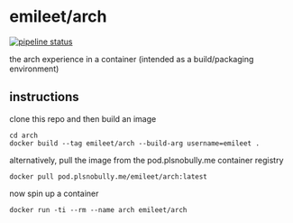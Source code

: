 # emileet/arch
[![pipeline status](https://git.plsnobully.me/emileet/arch/badges/master/pipeline.svg)](https://git.plsnobully.me/emileet/arch/-/commits/master)

the arch experience in a container (intended as a build/packaging environment)

## instructions

clone this repo and then build an image

```shell
cd arch
docker build --tag emileet/arch --build-arg username=emileet .
```

alternatively, pull the image from the pod.plsnobully.me container registry

```shell
docker pull pod.plsnobully.me/emileet/arch:latest
```

now spin up a container
```shell
docker run -ti --rm --name arch emileet/arch
```